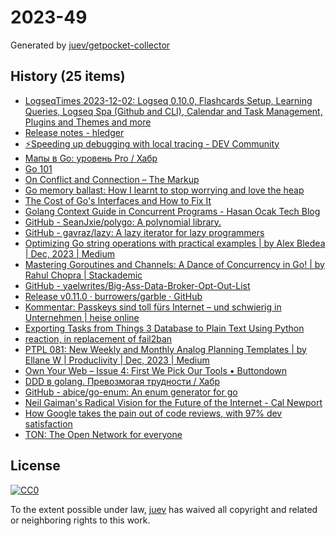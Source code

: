 # 2023-49

Generated by [juev/getpocket-collector](https://github.com/juev/getpocket-collector)

## History (25 items)

- [LogseqTimes 2023-12-02: Logseq 0.10.0, Flashcards Setup, Learning Queries, Logseq Spa (Github and CLI), Calendar and Task Management, Plugins and Themes and more](https://www.logseqtimes.com/logseqtimes-2023-12-02/)
- [Release notes - hledger](https://hledger.org/release-notes.html#2023-12-01-hledger-132)
- [⚡️Speeding up debugging with local tracing - DEV Community](https://dev.to/encore/speeding-up-debugging-with-local-tracing-4199)
- [Мапы в Go: уровень Pro / Хабр](https://habr.com/ru/companies/avito/articles/774618/)
- [Go 101](https://go101.org)
- [On Conflict and Connection – The Markup](https://themarkup.org/hello-world/2023/12/02/on-conflict-and-connection)
- [Go memory ballast: How I learnt to stop worrying and love the heap](https://blog.twitch.tv/en/2019/04/10/go-memory-ballast-how-i-learnt-to-stop-worrying-and-love-the-heap/)
- [The Cost of Go's Interfaces and How to Fix It](https://www.polarsignals.com/blog/posts/2023/11/24/go-interface-devirtualization-and-pgo)
- [Golang Context Guide in Concurrent Programs - Hasan Ocak Tech Blog](https://ocakhasan.github.io/golang-context-complete-guide/)
- [GitHub - SeanJxie/polygo: A polynomial library.](https://github.com/SeanJxie/polygo)
- [GitHub - gavraz/lazy: A lazy iterator for lazy programmers](https://github.com/gavraz/lazy)
- [Optimizing Go string operations with practical examples | by Alex Bledea | Dec, 2023 | Medium](https://medium.com/@ozoniuss/optimizing-go-string-operations-with-practical-examples-83df39b776fb)
- [Mastering Goroutines and Channels: A Dance of Concurrency in Go! | by Rahul Chopra | Stackademic](https://blog.stackademic.com/mastering-goroutines-and-channels-a-dance-of-concurrency-in-go-cf72f3eba78)
- [GitHub - yaelwrites/Big-Ass-Data-Broker-Opt-Out-List](https://github.com/yaelwrites/Big-Ass-Data-Broker-Opt-Out-List)
- [Release v0.11.0 · burrowers/garble · GitHub](https://github.com/burrowers/garble/releases/tag/v0.11.0)
- [Kommentar: Passkeys sind toll fürs Internet – und schwierig in Unternehmen | heise online](https://www.heise.de/meinung/Kommentar-Passkeys-sind-toll-fuers-Internet-und-schwierig-in-Unternehmen-9543202.html)
- [Exporting Tasks from Things 3 Database to Plain Text Using Python](https://plaintextjournal.com/articles/exporting-things-3-plaintext/)
- [reaction, in replacement of fail2ban](https://blog.ppom.me/en-reaction/)
- [PTPL 081: New Weekly and Monthly Analog Planning Templates | by Ellane W | Produclivity | Dec, 2023 | Medium](https://medium.com/produclivity/ptpl-081-new-weekly-and-monthly-analog-planning-templates-a91313a921ae)
- [Own Your Web – Issue 4: First We Pick Our Tools • Buttondown](https://buttondown.email/ownyourweb/archive/issue-04)
- [DDD в golang. Превозмогая трудности / Хабр](https://habr.com/ru/articles/778186/)
- [GitHub - abice/go-enum: An enum generator for go](https://github.com/abice/go-enum)
- [Neil Gaiman's Radical Vision for the Future of the Internet - Cal Newport](https://calnewport.com/neil-gaimans-radical-vision-for-the-future-of-the-internet)
- [How Google takes the pain out of code reviews, with 97% dev satisfaction](https://engineercodex.substack.com/p/how-google-takes-the-pain-out-of)
- [TON: The Open Network for everyone](https://ton.org)

## License

[![CC0](https://mirrors.creativecommons.org/presskit/buttons/88x31/svg/cc-zero.svg)](https://creativecommons.org/publicdomain/zero/1.0/)

To the extent possible under law, [juev](https://github.com/juev) has waived all copyright and related or neighboring rights to this work.
